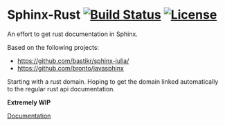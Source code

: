 # Sphinx-Rust [![Build Status](https://travis-ci.org/kellpossible/sphinx-rust.svg?branch=master)](https://travis-ci.org/kellpossible/sphinx-rust) [![License](https://img.shields.io/badge/License-Apache%202.0-blue.svg)](https://opensource.org/licenses/Apache-2.0) 

An effort to get rust documentation in Sphinx.

Based on the following projects:
+ https://github.com/bastikr/sphinx-julia/
+ https://github.com/bronto/javasphinx

Starting with a rust domain. Hoping to get the domain
linked automatically to the regular rust api documentation.

**Extremely WIP**

[Documentation](https://kellpossible.github.io/sphinx-rust/)